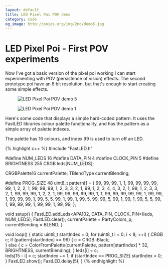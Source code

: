```yaml
---
layout: default
title: LED Pixel Poi POV demo
category: code
og_image: http://poios.org/img/2nd/demo5.jpg
---
```


# LED Pixel Poi - First POV experiments

Now I've got a basic version of the pixel poi working I can 
start experimenting with POV (persistence of vision) effects.
The second prototype poi have an 8 bit resolution, but that's
enough to start creating some simple effects.

<figure>
  <img src="{{site.baseurl}}/img/2nd/demo5.jpg" alt="LED Pixel Poi POV demo 5">
</figure>

<figure>
  <img src="{{site.baseurl}}/img/2nd/demo1.jpg" alt="LED Pixel Poi POV demo 1">
</figure>

Here's some code that displays a simple hard-coded pattern. 
It uses the FastLED libraries colour palette functionality, and has the 
pattern as a simple array of palette indexes. 

The palette has 16 colours, and index 99 is used to turn off an LED. 

{% highlight c++ %}
#include "FastLED.h"

#define NUM_LEDS 16
#define DATA_PIN 4
#define CLOCK_PIN 5
#define BRIGHTNESS 255
CRGB leds[NUM_LEDS];

CRGBPalette16 currentPalette;
TBlendType currentBlending;

#define PROG_SIZE 48
uint8_t pattern[] = {
  99, 99, 99,  1,  1, 99, 99, 99,
  99, 99,  1,  2,  2,  1, 99, 99,
  99,  1,  2,  3,  3,  2,  1, 99,
   1,  2,  3,  4,  4,  3,  2,  1,
  99,  1,  2,  3,  3,  2,  1, 99,
  99, 99,  1,  2,  2,  1, 99, 99,
  99, 99, 99,  1,  1, 99, 99, 99,
  99, 99,  1, 99, 99,  1, 99, 99,
  99,  1, 99,  5,  5, 99,  1, 99,
   1, 99,  5, 99, 99,  5, 99,  1,
  99,  1, 99,  5,  5, 99,  1, 99,
  99, 99,  1, 99, 99,  1, 99, 99,
};


void setup() {
  FastLED.addLeds<APA102, DATA_PIN, CLOCK_PIN>(leds, NUM_LEDS);
  FastLED.clear();
  currentPalette = PartyColors_p;
  currentBlending = BLEND;
}

void loop() {
  static uint8_t startIndex = 0;
  for (uint8_t i = 0; i < 8; ++i) {
    CRGB c;
    if (pattern[startIndex] == 99) {
      c = CRGB::Black;   
    }
    else {
      c = ColorFromPalette(currentPalette, pattern[startIndex] * 32, BRIGHTNESS, currentBlending);
    }
    leds[i] = c;  
    leds[15 - i] = c;
    startIndex += 1;
    if (startIndex == PROG_SIZE) startIndex = 0;
  }
  FastLED.show();
  FastLED.delay(5);
}
{% endhighlight %}
